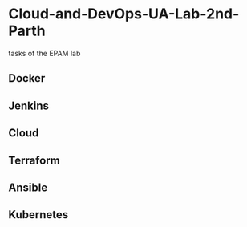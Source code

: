 # Cloud-and-DevOps-UA-Lab-2nd-Parth

tasks of the EPAM lab

## Docker
## Jenkins
## Cloud
## Terraform
## Ansible
## Kubernetes
